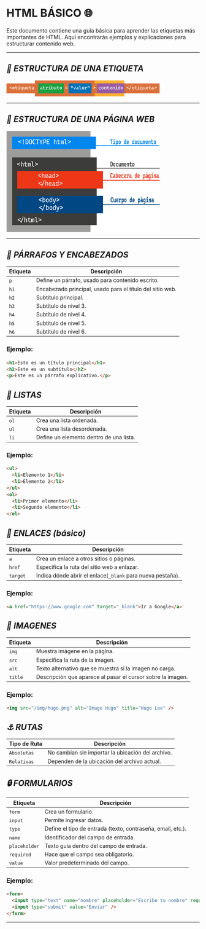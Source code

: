 # **HTML BÁSICO** 🌐

Este documento contiene una guía básica para aprender las etiquetas más importantes de HTML. Aquí encontrarás ejemplos y explicaciones para estructurar contenido web.

---

## _🎯 ESTRUCTURA DE UNA ETIQUETA_

<img src="../img/estructura-de-etiqueta.png" alt="Estructura de una etiqueta" width="400">

---

## _🎯 ESTRUCTURA DE UNA PÁGINA WEB_

<img src="../img/estructura-de-la-web.png" alt="Estructura de una página web" width="400">

---

## _📄 PÁRRAFOS Y ENCABEZADOS_

| Etiqueta | Descripción                                               |
| -------- | --------------------------------------------------------- |
| `p`      | Define un párrafo, usado para contenido escrito.          |
| `h1`     | Encabezado principal, usado para el título del sitio web. |
| `h2`     | Subtítulo principal.                                      |
| `h3`     | Subtítulo de nivel 3.                                     |
| `h4`     | Subtítulo de nivel 4.                                     |
| `h5`     | Subtítulo de nivel 5.                                     |
| `h6`     | Subtítulo de nivel 6.                                     |

### Ejemplo:

```html
<h1>Este es un título principal</h1>
<h2>Este es un subtítulo</h2>
<p>Este es un párrafo explicativo.</p>
```

## _📝 LISTAS_

| Etiqueta | Descripción                             |
| -------- | --------------------------------------- |
| `ol`     | Crea una lista ordenada.                |
| `ul`     | Crea una lista desordenada.             |
| `li`     | Define un elemento dentro de una lista. |

### Ejemplo:

```html
<ul>
  <li>Elemento 1</li>
  <li>Elemento 2</li>
</ul>
<ol>
  <li>Primer elemento</li>
  <li>Segundo elemento</li>
</ol>
```

## _🔗 ENLACES (básico)_

| Etiqueta | Descripción                                                |
| -------- | ---------------------------------------------------------- |
| `a`      | Crea un enlace a otros sitios o páginas.                   |
| `href`   | Especifica la ruta del sitio web a enlazar.                |
| `target` | Indica dónde abrir el enlace(`_blank` para nueva pestaña). |

### Ejemplo:

```html
<a href="https://www.google.com" target="_blank">Ir a Google</a>
```

## _🔷 IMAGENES_

| Etiqueta | Descripción                                                 |
| -------- | ----------------------------------------------------------- |
| `img`    | Muestra imágene en la página.                               |
| `src`    | Especifica la ruta de la imagen.                            |
| `alt`    | Texto alternativo que se muestra si la imagen no carga.     |
| `title`  | Descripción que aparece al pasar el cursor sobre la imagen. |

### Ejemplo:

```html
<img src="/img/hugo.png" alt="Image Hugo" title="Hugo Lee" />
```

## _⚓ RUTAS_

| Tipo de Ruta | Descripción                                       |
| ------------ | ------------------------------------------------- |
| `Absolutas`  | No cambian sin importar la ubicación del archivo. |
| `Relativas`  | Dependen de la ubicación del archivo actual.      |

## _🔒 FORMULARIOS_

| Etiqueta      | Descripción                                                 |
| ------------- | ----------------------------------------------------------- |
| `form`        | Crea un formulario.                                         |
| `input`       | Permite ingresar datos.                                     |
| `type`        | Define el tipo de entrada (texto, contraseña, email, etc.). |
| `name`        | Identificador del campo de entrada.                         |
| `placeholder` | Texto guía dentro del campo de entrada.                     |
| `required`    | Hace que el campo sea obligatorio.                          |
| `value`       | Valor predeterminado del campo.                             |

### Ejemplo:

```html
<form>
  <input type="text" name="nombre" placeholder="Escribe tu nombre" required />
  <input type="submit" value="Enviar" />
</form>
```

---
